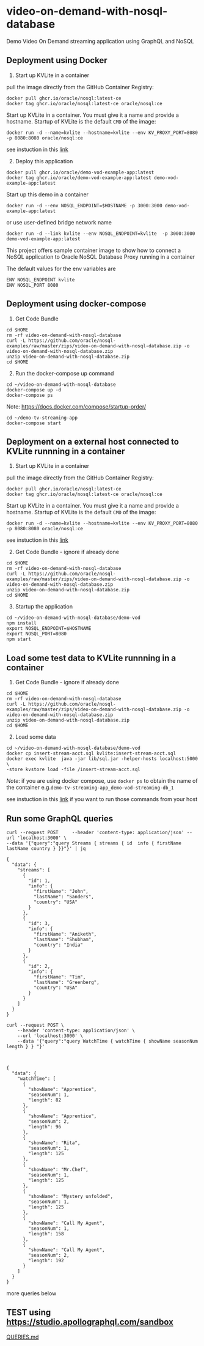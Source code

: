 # video-on-demand-with-nosql-database
Demo Video On Demand streaming application using GraphQL and NoSQL

## Deployment using Docker
1. Start up KVLite in a container

pull the image directly from the GitHub Container Registry:

```shell
docker pull ghcr.io/oracle/nosql:latest-ce
docker tag ghcr.io/oracle/nosql:latest-ce oracle/nosql:ce
```

Start up KVLite in a container. You must give it a name and provide a hostname. Startup of
KVLite is the default `CMD` of the image:

```shell
docker run -d --name=kvlite --hostname=kvlite --env KV_PROXY_PORT=8080 -p 8080:8080 oracle/nosql:ce
```

see instuction in this [link](https://github.com/oracle/docker-images/tree/main/NoSQL)

2. Deploy this application

````shell
docker pull ghcr.io/oracle/demo-vod-example-app:latest
docker tag ghcr.io/oracle/demo-vod-example-app:latest demo-vod-example-app:latest
````

Start up this demo in a container 

````shell
docker run -d --env NOSQL_ENDPOINT=$HOSTNAME -p 3000:3000 demo-vod-example-app:latest
````

or use user-defined bridge network name

````shell
docker run -d --link kvlite --env NOSQL_ENDPOINT=kvlite  -p 3000:3000 demo-vod-example-app:latest
````


This project offers sample container image to show how to connect a NoSQL application to Oracle NoSQL Database Proxy running in a container

The default values for the env variables are
````
ENV NOSQL_ENDPOINT kvlite
ENV NOSQL_PORT 8080
````

## Deployment using docker-compose

1.  Get Code Bundle

````shell
cd $HOME
rm -rf video-on-demand-with-nosql-database
curl -L https://github.com/oracle/nosql-examples/raw/master/zips/video-on-demand-with-nosql-database.zip -o video-on-demand-with-nosql-database.zip
unzip video-on-demand-with-nosql-database.zip
cd $HOME
````

2.  Run the docker-compose up command


````shell
cd ~/video-on-demand-with-nosql-database
docker-compose up -d
docker-compose ps
````

Note: https://docs.docker.com/compose/startup-order/

````shell
cd ~/demo-tv-streaming-app
docker-compose start
````


## Deployment on a external host connected to KVLite runnning in a container

1. Start up KVLite in a container

pull the image directly from the GitHub Container Registry:

```shell
docker pull ghcr.io/oracle/nosql:latest-ce
docker tag ghcr.io/oracle/nosql:latest-ce oracle/nosql:ce
```

Start up KVLite in a container. You must give it a name and provide a hostname. Startup of
KVLite is the default `CMD` of the image:

```shell
docker run -d --name=kvlite --hostname=kvlite --env KV_PROXY_PORT=8080 -p 8080:8080 oracle/nosql:ce
```

see instuction in this [link](https://github.com/oracle/docker-images/tree/main/NoSQL)

2. Get Code Bundle - ignore if already done

````shell
cd $HOME
rm -rf video-on-demand-with-nosql-database
curl -L https://github.com/oracle/nosql-examples/raw/master/zips/video-on-demand-with-nosql-database.zip -o video-on-demand-with-nosql-database.zip
unzip video-on-demand-with-nosql-database.zip
cd $HOME
````

3. Startup the application

````shell
cd ~/video-on-demand-with-nosql-database/demo-vod
npm install 
export NOSQL_ENDPOINT=$HOSTNAME
export NOSQL_PORT=8080
npm start
````


## Load some test data to KVLite runnning in a container

1.  Get Code Bundle - ignore if already done

````shell
cd $HOME
rm -rf video-on-demand-with-nosql-database
curl -L https://github.com/oracle/nosql-examples/raw/master/zips/video-on-demand-with-nosql-database.zip -o video-on-demand-with-nosql-database.zip
unzip video-on-demand-with-nosql-database.zip
cd $HOME
````

2.  Load some data


````shell
cd ~/video-on-demand-with-nosql-database/demo-vod
docker cp insert-stream-acct.sql kvlite:insert-stream-acct.sql
docker exec kvlite  java -jar lib/sql.jar -helper-hosts localhost:5000 \
-store kvstore load -file /insert-stream-acct.sql
````
*Note*: if you are using docker compose, use `docker ps` to obtain the name of the container e.g.`demo-tv-streaming-app_demo-vod-streaming-db_1` 


see instuction in this [link](https://github.com/oracle/docker-images/tree/main/NoSQL#using-oracle-nosql-command-line-from-an-external-host)
if you want to run those commands from your host

## Run some GraphQL queries

````shell
curl --request POST     --header 'content-type: application/json' --url 'localhost:3000' \
--data '{"query":"query Streams { streams { id  info { firstName  lastName country } }}"}' | jq
````
````
{
  "data": {
    "streams": [
      {
        "id": 1,
        "info": {
          "firstName": "John",
          "lastName": "Sanders",
          "country": "USA"
        }
      },
      {
        "id": 3,
        "info": {
          "firstName": "Aniketh",
          "lastName": "Shubham",
          "country": "India"
        }
      },
      {
        "id": 2,
        "info": {
          "firstName": "Tim",
          "lastName": "Greenberg",
          "country": "USA"
        }
      }
    ]
  }
}
````


````shell
curl --request POST \
    --header 'content-type: application/json' \
    --url 'localhost:3000' \
    --data '{"query":"query WatchTime { watchTime { showName seasonNum length } } "}'
````
````


{
  "data": {
    "watchTime": [
      {
        "showName": "Apprentice",
        "seasonNum": 1,
        "length": 82
      },
      {
        "showName": "Apprentice",
        "seasonNum": 2,
        "length": 96
      },
      {
        "showName": "Rita",
        "seasonNum": 1,
        "length": 125
      },
      {
        "showName": "Mr.Chef",
        "seasonNum": 1,
        "length": 125
      },
      {
        "showName": "Mystery unfolded",
        "seasonNum": 1,
        "length": 125
      },
      {
        "showName": "Call My Agent",
        "seasonNum": 1,
        "length": 158
      },
      {
        "showName": "Call My Agent",
        "seasonNum": 2,
        "length": 192
      }
    ]
  }
}
````

more queries below


## TEST using https://studio.apollographql.com/sandbox 

[QUERIES.md](./QUERIES.md)
